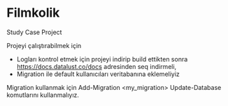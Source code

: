 # Filmkolik
Study Case Project

Projeyi çalıştırabilmek için
* Logları kontrol etmek için projeyi indirip build ettikten sonra https://docs.datalust.co/docs adresinden seq indirmeli,
* Migration ile default kullanıcıları veritabanına eklemeliyiz

Migration kullanmak için
Add-Migration <my_migration>
Update-Database
komutlarını kullanmalıyız.
